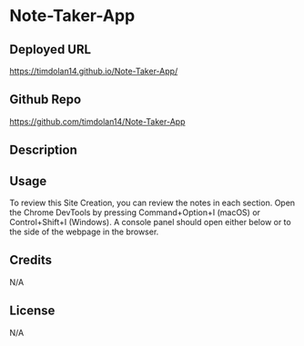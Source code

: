 # Note-Taker-App

## Deployed URL
https://timdolan14.github.io/Note-Taker-App/

## Github Repo
https://github.com/timdolan14/Note-Taker-App

## Description 

## Usage
To review this Site Creation, you can review the notes in each section. Open the Chrome DevTools by pressing Command+Option+I (macOS) or Control+Shift+I (Windows). A console panel should open either below or to the side of the webpage in the browser.

## Credits
N/A

## License
N/A